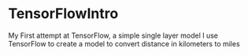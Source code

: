 # TensorFlowIntro
My First attempt at TensorFlow, a simple single layer model 
I use TensorFlow to create a model to convert distance in kilometers to miles
